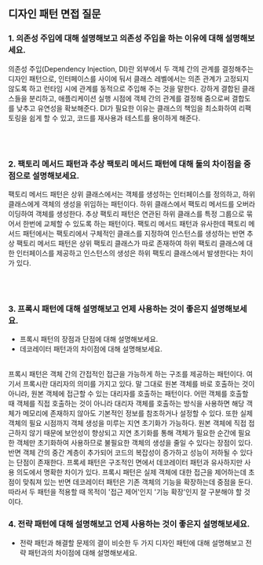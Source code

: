 ## 디자인 패턴 면접 질문

### 1. 의존성 주입에 대해 설명해보고 의존성 주입을 하는 이유에 대해 설명해보세요.
의존성 주입(Dependency Injection, DI)란 외부에서 두 객체 간의 관계를 결정해주는 디자인 패턴으로, 인터페이스를 사이에 둬서 클래스 레벨에서는 의존 관계가 고정되지 않도록 하고 런타임 시에 관계를 동적으로 주입해 주는 것을 말한다. 강하게 결합된 클래스들을 분리하고, 애플리케이션 실행 시점에 객체 간의 관계를 결정해 줌으로써 결합도를 낮추고 유연성을 확보해준다.
DI가 필요한 이유는 클래스의 책임을 최소화하여 리팩토링을 쉽게 할 수 있고, 코드를 재사용과 테스트를 용이하게 해준다.


<br/>
<br/>


### 2. 팩토리 메서드 패턴과 추상 팩토리 메서드 패턴에 대해 둘의 차이점을 중점으로 설명해보세요.
팩토리 메서드 패턴은 상위 클래스에서는 객체를 생성하는 인터페이스를 정의하고, 하위 클래스에게 객체의 생성을 위임하는 패턴이다. 하위 클래스에서 팩토리 메서드를 오버라이딩하여 객체를 생성한다.
추상 팩토리 패턴은 연관된 하위 클래스를 특정 그룹으로 묶어서 한번에 교체할 수 있도록 하는 패턴이다. 팩토리 메서드 패턴과 유사한데 팩토리 메서드 패턴에서는 팩토리에서 구체적인 클래스를 지정하여 인스턴스를 생성하는 반면 추상 팩토리 메서드 패턴은 상위 팩토리 클래스가 따로 존재하여 하위 팩토리 클래스에 대한 인터페이스를 제공하고 인스턴스의 생성은 하위 팩토리 클래스에서 발생한다는 차이가 있다.

<br/>
<br/>

### 3. 프록시 패턴에 대해 설명해보고 언제 사용하는 것이 좋은지 설명해보세요.
- 프록시 패턴의 장점과 단점에 대해 설명해보세요.
- 데코레이터 패턴과의 차이점에 대해 설명해보세요.
<br/>
프록시 패턴은 객체 간의 간접적인 접근을 가능하게 하는 구조를 제공하는 패턴이다. 여기서 프록시란 대리자의 의미를 가지고 있다. 말 그대로 원본 객체를 바로 호출하는 것이 아니라, 원본 객체에 접근할 수 있는 대리자를 호출하는 패턴이다. 어떤 객체를 호출할 때 객체를 직접 호출하는 것이 아니라 대리자 객체를 호출하는 방식을 사용하면 해당 객체가 메모리에 존재하지 않아도 기본적인 정보를 참조하거나 설정할 수 있다. 또한 실제 객체의 필요 시점까지 객체 생성을 미루는 지연 초기화가 가능하다.
원본 객체에 직접 접근하지 않기 때문에 보안성이 향상되고 지연 초기화를 통해 객체가 필요한 순간에 필요한 객체만 초기화하여 사용하므로 불필요한 객체의 생성을 줄일 수 있다는 장점이 있다. 반면 객체 간의 중간 계층이 추가되어 코드의 복잡성이 증가하고 성능이 저하될 수 있다는 단점이 존재한다.
프록세 패턴은 구조적인 면에서 데코레이터 패턴과 유사하지만 사용 의도에서 명확한 차이가 있다. 프록시 패턴은 실제 객체에 대한 접근을 제어하는데 초점이 맞춰져 있는 반면 데코레이터 패턴은 기존 객체의 기능을 확장하는데 중점을 둔다. 따라서 두 패턴을 적용할 때 목적이 '접근 제어'인지 '기능 확장'인지 잘 구분해야 할 것이다.






### 4. 전략 패턴에 대해 설명해보고 언제 사용하는 것이 좋은지 설명해보세요.
- 전략 패턴과 해결할 문제의 결이 비슷한 두 가지 디자인 패턴에 대해 설명해보고 전략 패턴과의 차이점에 대해 설명해보세요.
